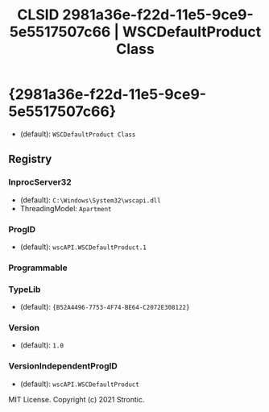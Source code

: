 ﻿---
title: "CLSID 2981a36e-f22d-11e5-9ce9-5e5517507c66 | WSCDefaultProduct Class"
excerpt: What is COM-Object CLSID 2981a36e-f22d-11e5-9ce9-5e5517507c66?
---

# {2981a36e-f22d-11e5-9ce9-5e5517507c66}

* (default): `WSCDefaultProduct Class`

## Registry


### InprocServer32

* (default): `C:\Windows\System32\wscapi.dll`
* ThreadingModel: `Apartment`

### ProgID

* (default): `wscAPI.WSCDefaultProduct.1`

### Programmable


### TypeLib

* (default): `{B52A4496-7753-4F74-BE64-C2072E308122}`

### Version

* (default): `1.0`

### VersionIndependentProgID

* (default): `wscAPI.WSCDefaultProduct`

MIT License. Copyright (c) 2021 Strontic.


